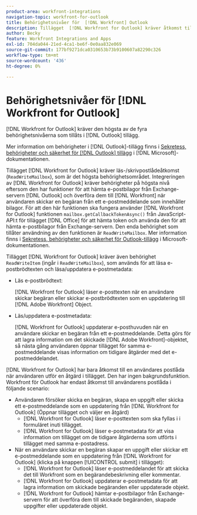 ```yaml
---
product-area: workfront-integrations
navigation-topic: workfront-for-outlook
title: Behörighetsnivåer för  [!DNL Workfront] Outlook
description: Tillägget  [!DNL Workfront for Outlook] kräver åtkomst till läs-/skrivpostlådan. Integreringen av  [!DNL Workfront for Outlook] kräver behörigheter på högsta nivå eftersom den har funktioner för att hämta e-postbilagor från Outlook Exchange-servern och överföra dem till  [!DNL Workfront] när användaren skickar en begäran från ett e-postmeddelande som innehåller bilagor.
author: Becky
feature: Workfront Integrations and Apps
exl-id: 704da044-21ed-4ca1-be6f-0e0aa832e069
source-git-commit: 177bf9271dca0310653b73b9100607a82290c326
workflow-type: tm+mt
source-wordcount: '436'
ht-degree: 0%

---
```


# Behörighetsnivåer för [!DNL Workfront for Outlook]

[!DNL Workfront for Outlook] kräver den högsta av de fyra behörighetsnivåerna som tillåts i [!DNL Outlook] tillägg.

Mer information om behörigheter i [!DNL Outlook]-tillägg finns i [Sekretess, behörigheter och säkerhet för [!DNL Outlook] tillägg](https://docs.microsoft.com/en-us/office/dev/add-ins/outlook/privacy-and-security) i [!DNL Microsoft]-dokumentationen.

Tillägget [!DNL Workfront for Outlook] kräver läs-/skrivpostlådeåtkomst (`ReadWriteMailbox`), som är det högsta behörighetsområdet.
Integreringen av [!DNL Workfront for Outlook] kräver behörigheter på högsta nivå eftersom den har funktioner för att hämta e-postbilagor från Exchange-servern [!DNL Outlook] och överföra dem till [!DNL Workfront] när användaren skickar en begäran från ett e-postmeddelande som innehåller bilagor. För att den här funktionen ska fungera använder [!DNL Workfront for Outlook] funktionen `mailbox.getCallbackTokenAsync()` från JavaScript-API:t för tillägget [!DNL Office] för att hämta token och använda den för att hämta e-postbilagor från Exchange-servern. Den enda behörighet som tillåter användning av den funktionen är `ReadWriteMailbox`. Mer information finns i [Sekretess, behörigheter och säkerhet för Outlook-tillägg](https://docs.microsoft.com/en-us/office/dev/add-ins/outlook/privacy-and-security) i Microsoft-dokumentationen.

Tillägget [!DNL Workfront for Outlook] kräver även behörighet `ReadWriteItem` (ingår i `ReadWriteMailbox`), som används för att läsa e-postbrödtexten och läsa/uppdatera e-postmetadata:

* Läs e-postbrödtext:

  [!DNL Workfront for Outlook] läser e-posttexten när en användare skickar begäran eller skickar e-postbrödtexten som en uppdatering till [!DNL Adobe Workfront] Object.
* Läs/uppdatera e-postmetadata:

  [!DNL Workfront for Outlook] uppdaterar e-posthuvuden när en användare skickar en begäran från ett e-postmeddelande. Detta görs för att lagra information om det skickade [!DNL Adobe Workfront]-objektet, så nästa gång användaren öppnar tillägget för samma e-postmeddelande visas information om tidigare åtgärder med det e-postmeddelandet.

[!DNL Workfront for Outlook] har bara åtkomst till en användares postlåda när användaren utför en åtgärd i tillägget. Den har ingen bakgrundsfunktion. Workfront för Outlook har endast åtkomst till användarens postlåda i följande scenario:

* Användaren försöker skicka en begäran, skapa en uppgift eller skicka ett e-postmeddelande som en uppdatering från [!DNL Workfront for Outlook] (Öppnar tillägget och väljer en åtgärd)
   * [!DNL Workfront for Outlook] läser e-posttexten som ska fyllas i i formuläret inuti tillägget.
   * [!DNL Workfront for Outlook] läser e-postmetadata för att visa information om tillägget om de tidigare åtgärderna som utförts i tillägget med samma e-postadress.
* När en användare skickar en begäran skapar en uppgift eller skickar ett e-postmeddelande som en uppdatering från [!DNL Workfront for Outlook] (klicka på knappen [!UICONTROL submit] i tillägget):
   * [!DNL Workfront for Outlook] läser e-postmeddelandet för att skicka det till Workfront som en begärandebeskrivning eller kommentar.
   * [!DNL Workfront for Outlook] uppdaterar e-postmetadata för att lagra information om skickade begäranden eller uppdaterade objekt.
   * [!DNL Workfront for Outlook] hämtar e-postbilagor från Exchange-servern för att överföra dem till skickade begäranden, skapade uppgifter eller uppdaterade objekt.

